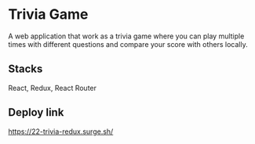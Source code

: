 
# Trivia Game

A web application that work as a trivia game where you can play multiple times with different questions and compare your score with others locally. 
## Stacks

 React, Redux, React Router
 
 ## Deploy link
 
 https://22-trivia-redux.surge.sh/
